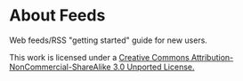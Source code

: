 # About Feeds

Web feeds/RSS "getting started" guide for new users.

This work is licensed under a [Creative Commons Attribution-NonCommercial-ShareAlike 3.0 Unported License.](https://creativecommons.org/licenses/by-nc-sa/3.0/)
